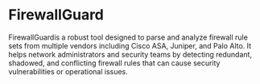 # FirewallGuard
FirewallGuardis a robust tool designed to parse and analyze firewall rule sets from multiple vendors including Cisco ASA, Juniper, and Palo Alto. It helps network administrators and security teams by detecting redundant, shadowed, and conflicting firewall rules that can cause security vulnerabilities or operational issues.

